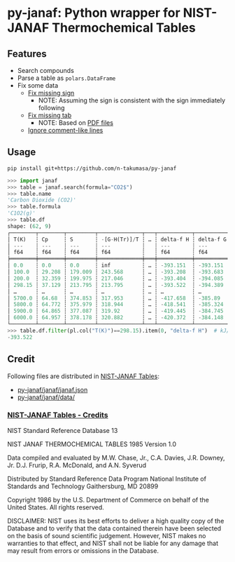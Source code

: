 # py-janaf: Python wrapper for NIST-JANAF Thermochemical Tables

## Features

* Search compounds
* Parse a table as `polars.DataFrame`
* Fix some data
  * [Fix missing sign](https://github.com/n-takumasa/py-janaf/commit/7f56ce84bb65c90dd4ecd2efdca2d6f8fe1243b5)
    * NOTE: Assuming the sign is consistent with the sign immediately following
  * [Fix missing tab](https://github.com/n-takumasa/py-janaf/commit/196c788c792bb672f339d073a0d21c610fabff53)
    * NOTE: Based on [PDF files](https://janaf.nist.gov/pdf/JANAF-FourthEd-1998-Carbon.pdf#page=83)
  * [Ignore comment-like lines](https://github.com/n-takumasa/py-janaf/commit/d99b942fa8848eed8b8308cf9a50c1411a6f14bf)

## Usage

```
pip install git+https://github.com/n-takumasa/py-janaf
```

```py
>>> import janaf
>>> table = janaf.search(formula="CO2$")
>>> table.name
'Carbon Dioxide (CO2)'
>>> table.formula
'C1O2(g)'
>>> table.df
shape: (62, 9)
┌────────┬────────┬─────────┬──────────────┬───┬───────────┬───────────┬─────────┬──────┐
│ T(K)   ┆ Cp     ┆ S       ┆ -[G-H(Tr)]/T ┆ … ┆ delta-f H ┆ delta-f G ┆ log Kf  ┆ Note │
│ ---    ┆ ---    ┆ ---     ┆ ---          ┆   ┆ ---       ┆ ---       ┆ ---     ┆ ---  │
│ f64    ┆ f64    ┆ f64     ┆ f64          ┆   ┆ f64       ┆ f64       ┆ f64     ┆ str  │
╞════════╪════════╪═════════╪══════════════╪═══╪═══════════╪═══════════╪═════════╪══════╡
│ 0.0    ┆ 0.0    ┆ 0.0     ┆ inf          ┆ … ┆ -393.151  ┆ -393.151  ┆ inf     ┆ null │
│ 100.0  ┆ 29.208 ┆ 179.009 ┆ 243.568      ┆ … ┆ -393.208  ┆ -393.683  ┆ 205.639 ┆ null │
│ 200.0  ┆ 32.359 ┆ 199.975 ┆ 217.046      ┆ … ┆ -393.404  ┆ -394.085  ┆ 102.924 ┆ null │
│ 298.15 ┆ 37.129 ┆ 213.795 ┆ 213.795      ┆ … ┆ -393.522  ┆ -394.389  ┆ 69.095  ┆ null │
│ …      ┆ …      ┆ …       ┆ …            ┆ … ┆ …         ┆ …         ┆ …       ┆ …    │
│ 5700.0 ┆ 64.68  ┆ 374.853 ┆ 317.953      ┆ … ┆ -417.658  ┆ -385.89   ┆ 3.536   ┆ null │
│ 5800.0 ┆ 64.772 ┆ 375.979 ┆ 318.944      ┆ … ┆ -418.541  ┆ -385.324  ┆ 3.47    ┆ null │
│ 5900.0 ┆ 64.865 ┆ 377.087 ┆ 319.92       ┆ … ┆ -419.445  ┆ -384.745  ┆ 3.406   ┆ null │
│ 6000.0 ┆ 64.957 ┆ 378.178 ┆ 320.882      ┆ … ┆ -420.372  ┆ -384.148  ┆ 3.344   ┆ null │
└────────┴────────┴─────────┴──────────────┴───┴───────────┴───────────┴─────────┴──────┘
>>> table.df.filter(pl.col("T(K)")==298.15).item(0, "delta-f H")  # kJ/mol
-393.522
```

## Credit

Following files are distributed in [NIST-JANAF Tables](https://janaf.nist.gov/):
* [py-janaf/janaf/janaf.json](https://github.com/n-takumasa/py-janaf/blob/main/janaf/janaf.json)
* [py-janaf/janaf/data/](https://github.com/n-takumasa/py-janaf/tree/main/janaf/data)

### [NIST-JANAF Tables - Credits](https://janaf.nist.gov/janbanr.html)

NIST Standard Reference Database 13

NIST JANAF THERMOCHEMICAL TABLES 1985
Version 1.0

Data compiled and evaluated by
M.W. Chase, Jr., C.A. Davies, J.R. Downey, Jr.
D.J. Frurip, R.A. McDonald, and A.N. Syverud

Distributed by
Standard Reference Data Program
National Institute of Standards and Technology
Gaithersburg, MD 20899

Copyright 1986 by
the U.S. Department of Commerce
on behalf of the United States. All rights reserved.

DISCLAIMER: NIST uses its best efforts to deliver a high quality copy of
the Database and to verify that the data contained therein have been
selected on the basis of sound scientific judgement. However, NIST makes
no warranties to that effect, and NIST shall not be liable for any damage
that may result from errors or omissions in the Database.
